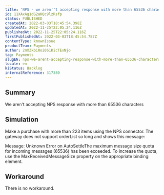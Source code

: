 ```yaml
---
title: 'NPS - we aren''t accepting response with more than 65536 characters'
id: 11XAxAg1dG2aKQc9lzRsfp
status: PUBLISHED
createdAt: 2022-03-03T18:45:54.398Z
updatedAt: 2022-11-25T22:05:24.116Z
publishedAt: 2022-11-25T22:05:24.116Z
firstPublishedAt: 2022-03-03T18:45:54.787Z
contentType: knownIssue
productTeam: Payments
author: 2mXZkbi0oi061KicTExNjo
tag: Payments
slugEN: nps-we-arent-accepting-response-with-more-than-65536-characters
locale: en
kiStatus: Backlog
internalReference: 317389
---
```


## Summary


We aren't accepting NPS response with more than 65536 characters



## Simulation


Make a purchase with more than 223 items using the NPS connector. The gateway does not support orderList so long and shows this message:

Message: Unknown Error on AutoSettleThe maximum message size quota for incoming messages (65536) has been exceeded. To increase the quota, use the MaxReceivedMessageSize property on the appropriate binding element.



## Workaround


There is no workaround.

